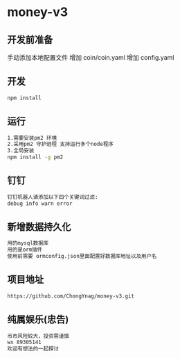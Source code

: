 # money-v3
## 开发前准备
手动添加本地配置文件
增加 coin/coin.yaml 
增加 config.yaml 

## 开发

```bash
npm install
```

## 运行

```bash
1.需要安装pm2 环境
2.采用pm2 守护进程 支持运行多个node程序
3.全局安装
npm install -g pm2
```
## 钉钉
```bash
钉钉机器人请添加以下四个关键词过滤:
debug info warn error
```

## 新增数据持久化
```bash
用的mysql数据库
用的是orm插件
使用前需要 ormconfig.json里面配置好数据库地址以及用户名
```

## 项目地址
```bash
https://github.com/ChongYnag/money-v3.git
```

## 纯属娱乐(忠告)
```bash
币市风险较大，投资需谨慎
wx 89305141
欢迎有想法的一起探讨
```

